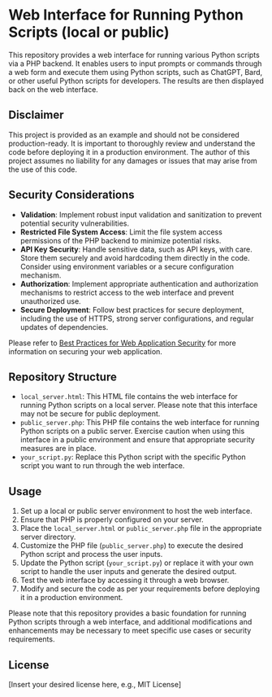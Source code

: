 # Web Interface for Running Python Scripts (local or public)

This repository provides a web interface for running various Python scripts via a PHP backend. It enables users to input prompts or commands through a web form and execute them using Python scripts, such as ChatGPT, Bard, or other useful Python scripts for developers. The results are then displayed back on the web interface.

## Disclaimer

This project is provided as an example and should not be considered production-ready. It is important to thoroughly review and understand the code before deploying it in a production environment. The author of this project assumes no liability for any damages or issues that may arise from the use of this code.

## Security Considerations

- **Validation**: Implement robust input validation and sanitization to prevent potential security vulnerabilities.
- **Restricted File System Access**: Limit the file system access permissions of the PHP backend to minimize potential risks.
- **API Key Security**: Handle sensitive data, such as API keys, with care. Store them securely and avoid hardcoding them directly in the code. Consider using environment variables or a secure configuration mechanism.
- **Authorization**: Implement appropriate authentication and authorization mechanisms to restrict access to the web interface and prevent unauthorized use.
- **Secure Deployment**: Follow best practices for secure deployment, including the use of HTTPS, strong server configurations, and regular updates of dependencies.

Please refer to [Best Practices for Web Application Security](your_best_practices_link) for more information on securing your web application.

## Repository Structure

- `local_server.html`: This HTML file contains the web interface for running Python scripts on a local server. Please note that this interface may not be secure for public deployment.
- `public_server.php`: This PHP file contains the web interface for running Python scripts on a public server. Exercise caution when using this interface in a public environment and ensure that appropriate security measures are in place.
- `your_script.py`: Replace this Python script with the specific Python script you want to run through the web interface.

## Usage

1. Set up a local or public server environment to host the web interface.
2. Ensure that PHP is properly configured on your server.
3. Place the `local_server.html` or `public_server.php` file in the appropriate server directory.
4. Customize the PHP file (`public_server.php`) to execute the desired Python script and process the user inputs.
5. Update the Python script (`your_script.py`) or replace it with your own script to handle the user inputs and generate the desired output.
6. Test the web interface by accessing it through a web browser.
7. Modify and secure the code as per your requirements before deploying it in a production environment.

Please note that this repository provides a basic foundation for running Python scripts through a web interface, and additional modifications and enhancements may be necessary to meet specific use cases or security requirements.

## License

[Insert your desired license here, e.g., MIT License]
